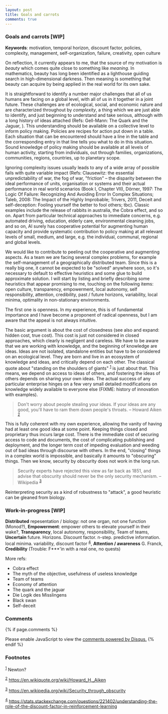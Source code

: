 ```yaml
---
layout: post
title: Goals and carrots
comments: true
---
```


### Goals and carrots [WIP]

__Keywords__: motivation, temporal horizon, discount factor, policies,
complexity, management, self-organization, failure, creativity, open
culture

On reflection, it currently appears to me, that the source of my
motivation is *beauty* which comes quite close to something like
*meaning*. In mathematics, beauty has long been identified as a
lighthouse guiding search in high-dimensional darkness. Then meaning
is something that beauty can acquire by being applied in the real
world for its own sake.

It is straightforward to identify a number major challenges that all
of us humans are facing on a global level, with all of us in it
together in a joint future. These challenges are of ecological,
social, and economic nature and are characterized throughout by
*complexity*, a thing which we are just able to identify, and just
beginning to understand and take serious, although with a long history
of ideas attached (Refs: Gell-Mann: The Quark and the Jaguar, ). This
understanding should be available on a collective level to inform
policy making. Policies are recipes for action put down in a
table. Each situation that can be encountered should have a line in
the table and the corresponding entry in that line tells you what to
do in this situation. Sound knowledge of policy making should be
available at all levels of human activity, starting from individuals,
out through families, organizations, communities, regions, countries,
up to planetary scope.

Ignoring complexity issues usually leads to any of a wide array of
possible fails with quite variable impact (Refs: Clausewitz: the
essential unpredictability of war, the fog of war, "friction" – the
disparity between the ideal performance of units, organisation or
systems and their actual performance in real world scenarios (Book I,
Chapter VII), Dörner, 1997: The Logic Of Failure: Recognizing And
Avoiding Error In Complex Situations; Taleb, 2008: The Impact of the
Highly Improbable; Trivers, 2011, Deceit and self-deception: Fooling
yourself the better to fool others; tbc). Classic examples include the
release of rabbits in australia, the Cobra effect, and so on. Apart
from particular technical approaches to immediate concerns,
e.g. automated driving, education, elderly care, environmental
cleaning jobs, and so on, AI surely has cooperative potential for
augmenting human capacity and provide systematic contribution to
policy making at all relevant levels of small, medium, and large,
e.g. the individual, communal, regional and global levels.

We would like to contribute to peeling out the cooperative and
augmenting aspects. As a team we are facing several complex problems,
for example the self-management of a geographically distributed
team. Since this is a really big one, it cannot be expected to be
"solved" anywhere soon, so it's necessary to default to effective
heuristics and some glue to build approximate solution. I will start
by listing and briefly describing some heuristics that appear
promising to me, touching on the following items: open culture,
transparency, empowerment, local autonomy, self responsibility,
attention, credibility, past / future horizons, variability, local
minima, optimality in non-stationary environments.

The first one is openness. In my experience, this is of fundamental
importance and I have become a proponent of radical openness, but I am
aware that the appeal is not always intuitive.

The basic argument is about the cost of closedness (see also and
expand: hidden cost, true cost). This cost is just not considered in
closed approaches, which clearly is negligent and careless. We have to
be aware that we are working with knowledge, and the beginning of
knowledge are ideas. Ideas are not isolated, standalone entities but
have to be considered on an ecological level. They are born and live
in an ecosystem of knowledge and ideas, and critically depend on each
other. The classical quote about "standing on the shoulders of giants"
<sup><a id="fnr.1" class="footref" href="#fn.1">1</a></sup> is just
about that. This means, we depend on access to ideas of others, and
fostering the ideas of others depends on sharing your own ideas. The
actual success of any particular enterprise hinges on a few very small
detailed modifications on knowledge widely available to everyone else
(FIXME: history of innovation with examples).

> Don't worry about people stealing your ideas. If your ideas are any
> good, you'll have to ram them down people's throats. &#x2013; Howard
> Aiken <sup><a id="fnr.2" class="footref" href="#fn.2">2</a></sup>

This is fully coherent with my own experience, allowing the vanity of
having had at least one good idea at some point. Keeping things closed
and proprietary thus incurs large cost. There is the immediate cost of
securing access to code and documents, the cost of complicating
publishing and deployment, and the longer term cost of impeding
evaluation and weeding out of bad ideas through discourse with
others. In the end, "closing" things in a complex world is impossible,
and basically it amounts to "obscuring" things. Then we know, security
by obscurity does not work in the long run.

> Security experts have rejected this view as far back as 1851, and
> advise that obscurity should never be the only security mechanism. &#x2013;
> Wikipedia <sup><a id="fnr.3" class="footref" href="#fn.3">3</a></sup>

Reinterpreting security as a kind of robustness to "attack", a good
heuristic can be gleaned from biology.

### Work-in-progress [WIP]

**Distributed** repesentation / biology: not one organ, not one
function (Monod?), **Empowerment**: empower others to elevate yourself
in their wake?, **Transparency**, local autonomy, responsibility, Team
of teams, **Uncertain** future. Horizons. Discount
factor. n-step. predictive information. local minima. variability,
discount factor <sup><a id="fnr.4" class="footref"
href="#fn.4">4</a></sup>, **Attention / awareness** G. Franck,
**Credibility** (Trouble: F\*\*\*'in with a real one, no quests)

More refs:

-   Cobra effect
-   The myth of the objective, usefulness of useless knowledge
-   Team of teams
-   Economy of attention
-   The quark and the jaguar
-   Die Logik des Misslingens
-   Black swan
-   Self-deceit

### Comments

{% if page.comments %}
<div id="disqus_thread"></div>
<script>

/**
*  RECOMMENDED CONFIGURATION VARIABLES: EDIT AND UNCOMMENT THE SECTION BELOW TO INSERT DYNAMIC VALUES FROM YOUR PLATFORM OR CMS.
*  LEARN WHY DEFINING THESE VARIABLES IS IMPORTANT: https://disqus.com/admin/universalcode/#configuration-variables*/
/*
var disqus_config = function () {
this.page.url = PAGE_URL;  // Replace PAGE_URL with your page's canonical URL variable
this.page.identifier = PAGE_IDENTIFIER; // Replace PAGE_IDENTIFIER with your page's unique identifier variable
};
*/
(function() { // DON'T EDIT BELOW THIS LINE
var d = document, s = d.createElement('script');
s.src = '//x75.disqus.com/embed.js';
s.setAttribute('data-timestamp', +new Date());
(d.head || d.body).appendChild(s);
})();
</script>
<noscript>Please enable JavaScript to view the <a href="https://disqus.com/?ref_noscript">comments powered by Disqus.</a></noscript>
{% endif %}

### Footnotes

<sup><a id="fn.1" href="#fnr.1">1</a></sup> Newton?

<sup><a id="fn.2" href="#fnr.2">2</a></sup> <https://en.wikiquote.org/wiki/Howard_H._Aiken>

<sup><a id="fn.3" href="#fnr.3">3</a></sup> <https://en.wikipedia.org/wiki/Security_through_obscurity>

<sup><a id="fn.4" href="#fnr.4">4</a></sup> <https://stats.stackexchange.com/questions/221402/understanding-the-role-of-the-discount-factor-in-reinforcement-learning>
